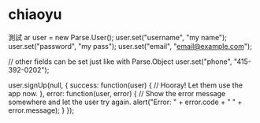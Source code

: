 # chiaoyu
測試
ar user = new Parse.User();
user.set("username", "my name");
user.set("password", "my pass");
user.set("email", "email@example.com");
 
// other fields can be set just like with Parse.Object
user.set("phone", "415-392-0202");
 
user.signUp(null, {
  success: function(user) {
    // Hooray! Let them use the app now.
  },
  error: function(user, error) {
    // Show the error message somewhere and let the user try again.
    alert("Error: " + error.code + " " + error.message);
  }
});
